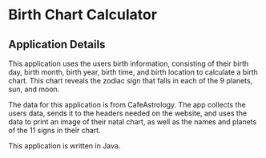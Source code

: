 # Birth Chart Calculator

## Application Details

This application uses the users birth information, consisting of their birth day, birth month, birth year, birth time, and birth location to calculate a birth chart. This chart reveals the zodiac sign that falls in each of the 9 planets, sun, and moon. 

The data for this application is from CafeAstrology. The app collects the users data, sends it to the headers needed on the website, and uses the data to print an image of their natal chart, as well as the names and planets of the 11 signs in their chart.

This application is written in Java.
